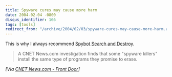 ```yaml
---
title: Spyware cures may cause more harm
date: 2004-02-04 -0800
disqus_identifier: 166
tags: [tools]
redirect_from: "/archive/2004/02/03/spyware-cures-may-cause-more-harm.aspx/"
---
```


This is why I always recommend [Spybot Search and Destroy](http://www.safer-networking.org/).

> A CNET News.com investigation finds that some "spyware killers"
> install the same type of programs they promise to erase.

*[Via [CNET News.com - Front
Door](http://news.com.com/2100-1032_3-5153485.html)]*

